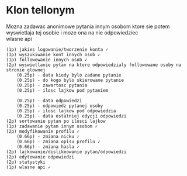 # Klon tellonym

Mozna zadawac anonimowe pytania innym osobom ktore sie potem wyswietlaja tej osobie i moze ona na nie odpowiedziec\
wlasne api
```
(1p) jakies logowanie/tworzenie konta ✓
(1p) wyszukiwanie kont innych osob ✓
(1p) followowanie innych osob ✓
(2p) wyswietlanie pytan na ktore odpowiedzialy followowane osoby na stronie glownej
	(0.25p) - data kiedy bylo zadane pytanie
	(0.25p) - do kogo bylo skierowane pytanie
	(0.25p) - zawartosc pytania
	(0.25p) - ilosc lajkow pod pytaniem

	(0.25p) - data odpowiedzi
	(0.25p) - odpowiedz pytanej osoby 
	(0.25p) - ilosc lajkow pod odpowiedzia
	(0.25p) - data ostatniej edycji odpowiedzi
(2p) sortowanie pytan po ilosci lajkow
(1p) zadawanie pytan innym osobom ✓
(2p) modyfikowanie profilu ✓
	(0.66p) - zmiana nicku ✓
	(0.66p) - zmiana opisu profilu ✓ 
	(0.66p) - zmiana hasla ✓
(2p) lajkowanie/dislikeowanie pytan/odpowiedzi
(2p) edytowanie odpowiedzi
(2p) statystyki 
(1p) wlasne api ✓
```
